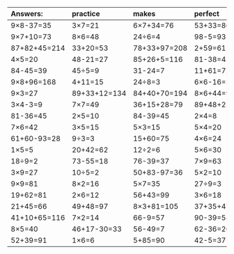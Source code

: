 | Answers: | practice | makes | perfect | ! |
| :--- | :--- | :--- | :--- | :--- |
| 9×8-37=35 | 3×7=21 | 6×7+34=76 | 53+33=86 | 55+30+41=126 | 
| 9×7+10=73 | 8×6=48 | 24÷6=4 | 98-5=93 | 2×4-3=5 | 
| 87+82+45=214 | 33+20=53 | 78+33+97=208 | 2+59=61 | 39-22=17 | 
| 4×5=20 | 48-21=27 | 85+26+5=116 | 81-38=43 | 4×4=16 | 
| 84-45=39 | 45÷5=9 | 31-24=7 | 11+61=72 | 6×4=24 | 
| 9×8+96=168 | 4+11=15 | 24÷8=3 | 6×6-16=20 | 4×4+47=63 | 
| 9×3=27 | 89+33+12=134 | 84+40+70=194 | 8×6+44=92 | 4×2-6=2 | 
| 3×4-3=9 | 7×7=49 | 36+15+28=79 | 89+48+22=159 | 3×8=24 | 
| 81-36=45 | 2×5=10 | 84-39=45 | 2×4=8 | 94-64=30 | 
| 7×6=42 | 3×5=15 | 5×3=15 | 5×4=20 | 9×8+96=168 | 
| 61+60-93=28 | 9÷3=3 | 15+60=75 | 4×6=24 | 80+34+86=200 | 
| 1×5=5 | 20+42=62 | 12÷2=6 | 5×6=30 | 5×2+68=78 | 
| 18÷9=2 | 73-55=18 | 76-39=37 | 7×9=63 | 91-35=56 | 
| 3×9=27 | 10÷5=2 | 50+83-97=36 | 5×2=10 | 6×1=6 | 
| 9×9=81 | 8×2=16 | 5×7=35 | 27÷9=3 | 7×5=35 | 
| 19+62=81 | 2×6=12 | 56+43=99 | 3×6=18 | 5×9=45 | 
| 21+45=66 | 49+48=97 | 8×3+81=105 | 37+35+47=119 | 5×6+3=33 | 
| 41+10+65=116 | 7×2=14 | 66-9=57 | 90-39=51 | 26+20=46 | 
| 8×5=40 | 46+17-30=33 | 56-49=7 | 62-36=26 | 24÷4=6 | 
| 52+39=91 | 1×6=6 | 5+85=90 | 42-5=37 | 9×5=45 | 
